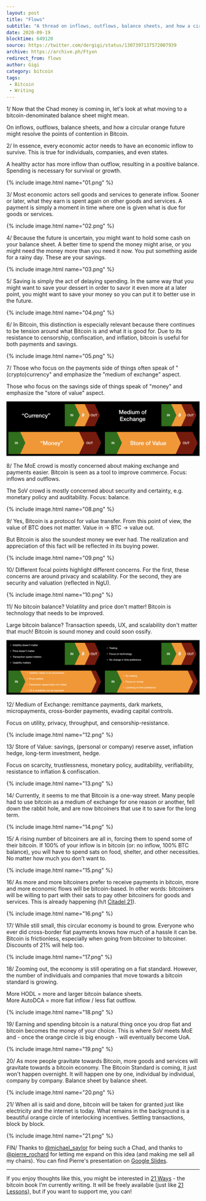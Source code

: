 ```yaml
---
layout: post
title: "Flows"
subtitle: "A thread on inflows, outflows, balance sheets, and how a circular orange future might resolve the points of contention in Bitcoin."
date: 2020-09-19
blocktime: 649120
source: https://twitter.com/dergigi/status/1307397137572007939
archive: https://archive.ph/Ftyxn
redirect_from: flows
author: Gigi
category: bitcoin
tags:
 - Bitcoin
 - Writing
---
```



1/ Now that the Chad money is coming in, let\'s look at what moving to a
bitcoin-denominated balance sheet might mean.

On inflows, outflows, balance sheets, and how a circular orange future
might resolve the points of contention in
Bitcoin.

2/ In essence, every economic actor needs to have an economic inflow to
survive. This is true for individuals, companies, and even states.

A healthy actor has more inflow than outflow, resulting in a positive
balance. Spending is necessary for survival or growth.

{% include image.html name="01.png" %}

3/ Most economic actors sell goods and services to generate inflow.
Sooner or later, what they earn is spent again on other goods and
services. A payment is simply a moment in time where one is given what
is due for goods or services.

{% include image.html name="02.png" %}

4/ Because the future is uncertain, you might want to hold some cash on
your balance sheet. A better time to spend the money might arise, or you
might need the money more than you need it now. You put something aside
for a rainy day. These are your savings.

{% include image.html name="03.png" %}

5/ Saving is simply the act of delaying spending. In the same way that
you might want to save your dessert in order to savor it even more at a
later point, you might want to save your money so you can put it to
better use in the future.

{% include image.html name="04.png" %}

6/ In Bitcoin, this
distinction is especially relevant because there continues to be tension
around what Bitcoin is and what it is good for. Due to its resistance to
censorship, confiscation, and inflation, bitcoin is useful for both
payments and savings.

{% include image.html name="05.png" %}

7/ Those who focus on the payments side of things often speak of
\"(crypto)currency\" and emphasize the \"medium of exchange\" aspect.

Those who focus on the savings side of things speak of \"money\" and
emphasize the \"store of value\" aspect.

![](/assets/images/bitcoin/2020-09-19-flows/06-07.png#full)

8/ The MoE crowd is mostly concerned about making exchange and payments
easier. Bitcoin is seen as a tool to improve commerce. Focus: inflows
and outflows.

The SoV crowd is mostly concerned about security and certainty, e.g.
monetary policy and auditability. Focus: balance.

{% include image.html name="08.png" %}

9/ Yes, Bitcoin is a protocol for value transfer. From this point of
view, the value of BTC does not matter. Value in -\> BTC -\> value out.

But Bitcoin is also the soundest money we ever had. The realization and
appreciation of this fact will be reflected in its buying power.

{% include image.html name="09.png" %}

10/ Different focal points highlight different concerns. For the first,
these concerns are around privacy and scalability. For the second, they
are security and valuation (reflected in NgU).

{% include image.html name="10.png" %}

11/ No bitcoin balance? Volatility and price don\'t matter! Bitcoin is
technology that needs to be improved.

Large bitcoin balance? Transaction speeds, UX, and scalability don\'t
matter that much! Bitcoin is sound money and could soon ossify.

![](/assets/images/bitcoin/2020-09-19-flows/11-full.png#full)

12/ Medium of Exchange: remittance payments, dark markets,
micropayments, cross-border payments, evading capital controls.

Focus on utility, privacy, throughput, and censorship-resistance.

{% include image.html name="12.png" %}

13/ Store of Value: savings, (personal or company) reserve asset,
inflation hedge, long-term investment, hedge.

Focus on scarcity, trustlessness, monetary policy, auditability,
verifiability, resistance to inflation & confiscation.

{% include image.html name="13.png" %}

14/ Currently, it seems to me that Bitcoin is a one-way street. Many
people had to use bitcoin as a medium of exchange for one reason or
another, fell down the rabbit hole, and are now bitcoiners that use it
to save for the long term.

{% include image.html name="14.png" %}

15/ A rising number of bitcoiners are all in, forcing them to spend some
of their bitcoin. If 100% of your inflow is in bitcoin (or: no inflow,
100% BTC balance), you will have to spend sats on food, shelter, and
other necessities. No matter how much you don\'t want to.

{% include image.html name="15.png" %}

16/ As more and more bitcoiners prefer to receive payments in bitcoin,
more and more economic flows will be bitcoin-based. In other words:
bitcoiners will be willing to part with their sats to pay other
bitcoiners for goods and services. This is already happening (h/t
[Citadel 21](https://www.citadel21.com/)).

{% include image.html name="16.png" %}

17/ While still small, this circular economy is bound to grow. Everyone
who ever did cross-border fiat payments knows how much of a hassle it
can be. Bitcoin is frictionless, especially when going from bitcoiner to
bitcoiner. Discounts of 21% will help too.

{% include image.html name="17.png" %}

18/ Zooming out, the economy is still operating on a fiat standard.
However, the number of individuals and companies that move towards a
bitcoin standard is growing.

More HODL = more and larger bitcoin balance sheets.\
More AutoDCA = more fiat inflow / less fiat outflow.

{% include image.html name="18.png" %}

19/ Earning and spending bitcoin is a natural thing once you drop fiat
and bitcoin becomes the money of your choice. This is where SoV meets
MoE and - once the orange circle is big enough - will eventually become
UoA.

{% include image.html name="19.png" %}

20/ As more people gravitate towards Bitcoin, more goods and services
will gravitate towards a bitcoin economy. The Bitcoin Standard is
coming, it just won\'t happen overnight. It will happen one by one,
individual by individual, company by company. Balance sheet by balance
sheet.

{% include image.html name="20.png" %}

21/ When all is said and done, bitcoin will be taken for granted just
like electricity and the internet is today. What remains in the
background is a beautiful orange circle of interlocking incentives.
Settling transactions, block by block.

{% include image.html name="21.png" %}

FIN/ Thanks to [@michael_saylor](https://twitter.com/michael_saylor)
for being such a Chad, and thanks to
[@pierre_rochard](https://twitter.com/pierre_rochard) for letting me
expand on this idea (and making me sell all my chairs). You can find
Pierre\'s presentation on [Google Slides].

[Google Slides]: https://docs.google.com/presentation/d/1JSlRYds2SIaxo_KMuZFBGNeWqL2WL0EwoS82SI75ZaE/edit#slide=id.g5ddda12d15_0_2

---

If you enjoy thoughts like this, you might be interested in [21
Ways][21W] - the bitcoin book I\'m currently writing. It will be freely
available (just like [21 Lessons](21L)), but if you want to support me, you
can!

[21W]: https://21-ways.com
[21L]: https://21lessons.com

[^samourai]: This will be true for companies as well, by the way. There is no other way if your income stream is denominated in sats. ([Samourai Wallet](https://samouraiwallet.com/) comes to mind.)
